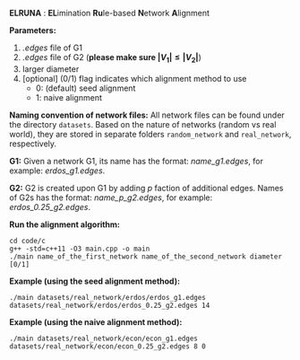 **ELRUNA** : **EL**imination **Ru**le-based **N**etwork **A**lignment

**Parameters:**
1. *.edges* file of G1
2. *.edges* file of G2 (**please make sure $|V_1| \leq |V_2|$**)
3. larger diameter
4. [optional] (0/1) flag indicates which alignment method to use
    - 0: (default) seed alignment
    - 1: naive alignment
 
**Naming convention of network files:**
All network files can be found under the directory `datasets`. Based on the nature of networks (random vs real world), they are stored in separate folders `random_network` and `real_network`, respectively. 

**G1:** Given a network G1, its name has the format: *name_g1.edges*, for example: *erdos_g1.edges*.

**G2:** G2 is created upon G1 by adding *p* faction of additional edges. Names of G2s has the format: *name_p_g2.edges*, for example: *erdos_0.25_g2.edges*.

**Run the alignment algorithm:**
```
cd code/c
g++ -std=c++11 -O3 main.cpp -o main
./main name_of_the_first_network name_of_the_second_network diameter [0/1]
```

**Example (using the seed alignment method):**
```
./main datasets/real_network/erdos/erdos_g1.edges datasets/real_network/erdos/erdos_0.25_g2.edges 14
```


**Example (using the naive alignment method):**
```
./main datasets/real_network/econ/econ_g1.edges datasets/real_network/econ/econ_0.25_g2.edges 8 0
```
